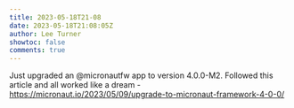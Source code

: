 ```yaml
---
title: 2023-05-18T21-08
date: 2023-05-18T21:08:05Z
author: Lee Turner
showtoc: false
comments: true
---
```


Just upgraded an @micronautfw app to version 4.0.0-M2.  Followed this article and all worked like a dream - https://micronaut.io/2023/05/09/upgrade-to-micronaut-framework-4-0-0/

